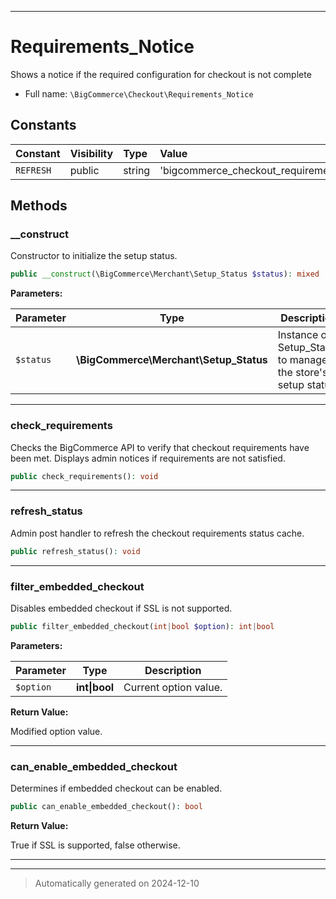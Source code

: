 ***

# Requirements_Notice

Shows a notice if the required configuration for checkout is not complete



* Full name: `\BigCommerce\Checkout\Requirements_Notice`


## Constants

| Constant | Visibility | Type | Value |
|:---------|:-----------|:-----|:------|
|`REFRESH`|public|string|&#039;bigcommerce_checkout_requirements_refresh&#039;|


## Methods


### __construct

Constructor to initialize the setup status.

```php
public __construct(\BigCommerce\Merchant\Setup_Status $status): mixed
```








**Parameters:**

| Parameter | Type | Description |
|-----------|------|-------------|
| `$status` | **\BigCommerce\Merchant\Setup_Status** | Instance of Setup_Status to manage the store&#039;s setup status. |





***

### check_requirements

Checks the BigCommerce API to verify that checkout requirements
have been met. Displays admin notices if requirements are not satisfied.

```php
public check_requirements(): void
```












***

### refresh_status

Admin post handler to refresh the checkout requirements status cache.

```php
public refresh_status(): void
```












***

### filter_embedded_checkout

Disables embedded checkout if SSL is not supported.

```php
public filter_embedded_checkout(int|bool $option): int|bool
```








**Parameters:**

| Parameter | Type | Description |
|-----------|------|-------------|
| `$option` | **int&#124;bool** | Current option value. |


**Return Value:**

Modified option value.




***

### can_enable_embedded_checkout

Determines if embedded checkout can be enabled.

```php
public can_enable_embedded_checkout(): bool
```









**Return Value:**

True if SSL is supported, false otherwise.




***


***
> Automatically generated on 2024-12-10
